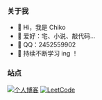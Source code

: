### 关于我

- 👋 Hi，我是 Chiko
- 💖 爱好：宅、小说、敲代码...
- 🐧 QQ：2452559902
- 🌈 持续不断学习 ing ！


### 站点

[![个人博客](https://img.shields.io/badge/个人博客-FF6F61?style=flat&logo=hexo&logoColor=white)](https://www.chiko.store)
[![LeetCode](https://img.shields.io/badge/LeetCode-FFA116?style=flat&logo=leetcode&logoColor=white)](https://leetcode.cn/u/chiko_wen/)
